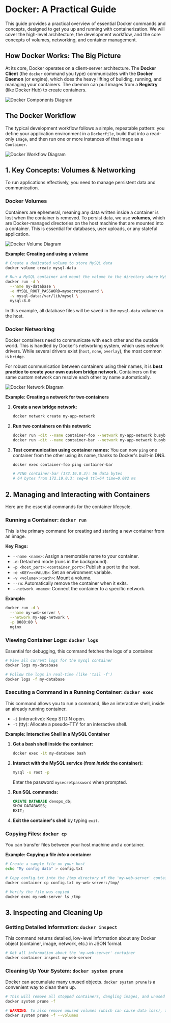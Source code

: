 # Docker: A Practical Guide

This guide provides a practical overview of essential Docker commands and concepts, designed to get you up and running with containerization. We will cover the high-level architecture, the development workflow, and the core concepts of volumes, networking, and container management.

## How Docker Works: The Big Picture

At its core, Docker operates on a client-server architecture. The **Docker Client** (the `docker` command you type) communicates with the **Docker Daemon** (or engine), which does the heavy lifting of building, running, and managing your containers. The daemon can pull images from a **Registry** (like Docker Hub) to create containers.

![Docker Components Diagram](Docker_component.png)

## The Docker Workflow

The typical development workflow follows a simple, repeatable pattern: you define your application environment in a `Dockerfile`, build that into a read-only `Image`, and then run one or more instances of that image as a `Container`.

![Docker Workflow Diagram](DockerWorkFlow.png)

## 1. Key Concepts: Volumes & Networking

To run applications effectively, you need to manage persistent data and communication.

### Docker Volumes

Containers are ephemeral, meaning any data written inside a container is lost when the container is removed. To persist data, we use **volumes**, which are Docker-managed directories on the host machine that are mounted into a container. This is essential for databases, user uploads, or any stateful application.

![Docker Volume Diagram](DockerVolume.png)

**Example: Creating and using a volume**

```bash
# Create a dedicated volume to store MySQL data
docker volume create mysql-data

# Run a MySQL container and mount the volume to the directory where MySQL stores its data
docker run -d \
  --name my-database \
  -e MYSQL_ROOT_PASSWORD=mysecretpassword \
  -v mysql-data:/var/lib/mysql \
  mysql:8.0
```
In this example, all database files will be saved in the `mysql-data` volume on the host.

### Docker Networking

Docker containers need to communicate with each other and the outside world. This is handled by Docker's networking system, which uses network drivers. While several drivers exist (`host`, `none`, `overlay`), the most common is `bridge`.

For robust communication between containers using their names, it is **best practice to create your own custom bridge network.** Containers on the same custom network can resolve each other by name automatically.

![Docker Network Diagram](dockerNetwork.png)

**Example: Creating a network for two containers**

1.  **Create a new bridge network:**
    ```bash
    docker network create my-app-network
    ```

2.  **Run two containers on this network:**
    ```bash
    docker run -dit --name container-foo --network my-app-network busybox
    docker run -dit --name container-bar --network my-app-network busybox
    ```

3.  **Test communication using container names:**
    You can now `ping` one container from the other using its name, thanks to Docker's built-in DNS.
    ```bash
    docker exec container-foo ping container-bar

    # PING container-bar (172.19.0.3): 56 data bytes
    # 64 bytes from 172.19.0.3: seq=0 ttl=64 time=0.082 ms
    ```

## 2. Managing and Interacting with Containers

Here are the essential commands for the container lifecycle.

### Running a Container: `docker run`

This is the primary command for creating and starting a new container from an image.

**Key Flags:**
*   `--name <name>`: Assign a memorable name to your container.
*   `-d`: Detached mode (runs in the background).
*   `-p <host_port>:<container_port>`: Publish a port to the host.
*   `-e <KEY>=<VALUE>`: Set an environment variable.
*   `-v <volume>:<path>`: Mount a volume.
*   `--rm`: Automatically remove the container when it exits.
*   `--network <name>`: Connect the container to a specific network.

**Example:**
```bash
docker run -d \
  --name my-web-server \
  --network my-app-network \
  -p 8080:80 \
  nginx
```

### Viewing Container Logs: `docker logs`

Essential for debugging, this command fetches the logs of a container.

```bash
# View all current logs for the mysql container
docker logs my-database

# Follow the logs in real-time (like 'tail -f')
docker logs -f my-database
```

### Executing a Command in a Running Container: `docker exec`

This command allows you to run a command, like an interactive shell, inside an already running container.

*   `-i` (interactive): Keep STDIN open.
*   `-t` (tty): Allocate a pseudo-TTY for an interactive shell.

**Example: Interactive Shell in a MySQL Container**

1.  **Get a bash shell inside the container:**
    ```bash
    docker exec -it my-database bash
    ```

2.  **Interact with the MySQL service (from *inside* the container):**
    ```bash
    mysql -u root -p
    ```
    Enter the password `mysecretpassword` when prompted.

3.  **Run SQL commands:**
    ```sql
    CREATE DATABASE devops_db;
    SHOW DATABASES;
    EXIT;
    ```

4.  **Exit the container's shell** by typing `exit`.

### Copying Files: `docker cp`

You can transfer files between your host machine and a container.

**Example: Copying a file *into* a container**
```bash
# Create a sample file on your host
echo "My config data" > config.txt

# Copy config.txt into the /tmp directory of the 'my-web-server' container
docker container cp config.txt my-web-server:/tmp/

# Verify the file was copied
docker exec my-web-server ls /tmp
```

## 3. Inspecting and Cleaning Up

### Getting Detailed Information: `docker inspect`

This command returns detailed, low-level information about any Docker object (container, image, network, etc.) in JSON format.

```bash
# Get all information about the 'my-web-server' container
docker container inspect my-web-server
```

### Cleaning Up Your System: `docker system prune`

Docker can accumulate many unused objects. `docker system prune` is a convenient way to clean them up.

```bash
# This will remove all stopped containers, dangling images, and unused networks.
docker system prune -f

# WARNING: To also remove unused volumes (which can cause data loss), add the --volumes flag.
docker system prune -f --volumes
```